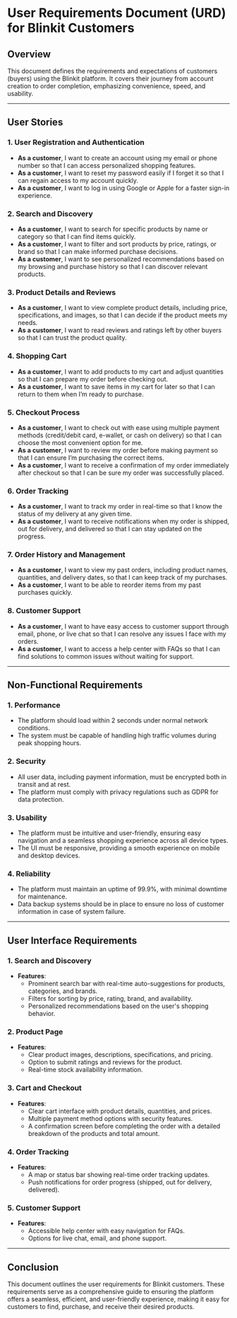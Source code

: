 # User Requirements Document (URD) for Blinkit Customers

## Overview  
This document defines the requirements and expectations of customers (buyers) using the Blinkit platform. It covers their journey from account creation to order completion, emphasizing convenience, speed, and usability.

---

## User Stories  

### 1. **User Registration and Authentication**  
- **As a customer**, I want to create an account using my email or phone number so that I can access personalized shopping features.  
- **As a customer**, I want to reset my password easily if I forget it so that I can regain access to my account quickly.  
- **As a customer**, I want to log in using Google or Apple for a faster sign-in experience.  

### 2. **Search and Discovery**  
- **As a customer**, I want to search for specific products by name or category so that I can find items quickly.  
- **As a customer**, I want to filter and sort products by price, ratings, or brand so that I can make informed purchase decisions.  
- **As a customer**, I want to see personalized recommendations based on my browsing and purchase history so that I can discover relevant products.  

### 3. **Product Details and Reviews**  
- **As a customer**, I want to view complete product details, including price, specifications, and images, so that I can decide if the product meets my needs.  
- **As a customer**, I want to read reviews and ratings left by other buyers so that I can trust the product quality.  

### 4. **Shopping Cart**  
- **As a customer**, I want to add products to my cart and adjust quantities so that I can prepare my order before checking out.  
- **As a customer**, I want to save items in my cart for later so that I can return to them when I’m ready to purchase.

### 5. **Checkout Process**  
- **As a customer**, I want to check out with ease using multiple payment methods (credit/debit card, e-wallet, or cash on delivery) so that I can choose the most convenient option for me.  
- **As a customer**, I want to review my order before making payment so that I can ensure I’m purchasing the correct items.  
- **As a customer**, I want to receive a confirmation of my order immediately after checkout so that I can be sure my order was successfully placed.  

### 6. **Order Tracking**  
- **As a customer**, I want to track my order in real-time so that I know the status of my delivery at any given time.  
- **As a customer**, I want to receive notifications when my order is shipped, out for delivery, and delivered so that I can stay updated on the progress.  

### 7. **Order History and Management**  
- **As a customer**, I want to view my past orders, including product names, quantities, and delivery dates, so that I can keep track of my purchases.  
- **As a customer**, I want to be able to reorder items from my past purchases quickly.  

### 8. **Customer Support**  
- **As a customer**, I want to have easy access to customer support through email, phone, or live chat so that I can resolve any issues I face with my orders.  
- **As a customer**, I want to access a help center with FAQs so that I can find solutions to common issues without waiting for support.

---


## Non-Functional Requirements  

### 1. **Performance**  
- The platform should load within 2 seconds under normal network conditions.  
- The system must be capable of handling high traffic volumes during peak shopping hours.

### 2. **Security**  
- All user data, including payment information, must be encrypted both in transit and at rest.  
- The platform must comply with privacy regulations such as GDPR for data protection.

### 3. **Usability**  
- The platform must be intuitive and user-friendly, ensuring easy navigation and a seamless shopping experience across all device types.  
- The UI must be responsive, providing a smooth experience on mobile and desktop devices.

### 4. **Reliability**  
- The platform must maintain an uptime of 99.9%, with minimal downtime for maintenance.  
- Data backup systems should be in place to ensure no loss of customer information in case of system failure.

---

## User Interface Requirements  

### 1. **Search and Discovery**  
- **Features**:  
  - Prominent search bar with real-time auto-suggestions for products, categories, and brands.  
  - Filters for sorting by price, rating, brand, and availability.  
  - Personalized recommendations based on the user's shopping behavior.

### 2. **Product Page**  
- **Features**:  
  - Clear product images, descriptions, specifications, and pricing.  
  - Option to submit ratings and reviews for the product.  
  - Real-time stock availability information.

### 3. **Cart and Checkout**  
- **Features**:  
  - Clear cart interface with product details, quantities, and prices.  
  - Multiple payment method options with security features.  
  - A confirmation screen before completing the order with a detailed breakdown of the products and total amount.

### 4. **Order Tracking**  
- **Features**:  
  - A map or status bar showing real-time order tracking updates.  
  - Push notifications for order progress (shipped, out for delivery, delivered).

### 5. **Customer Support**  
- **Features**:  
  - Accessible help center with easy navigation for FAQs.  
  - Options for live chat, email, and phone support.  

---

## Conclusion  
This document outlines the user requirements for Blinkit customers. These requirements serve as a comprehensive guide to ensuring the platform offers a seamless, efficient, and user-friendly experience, making it easy for customers to find, purchase, and receive their desired products.
